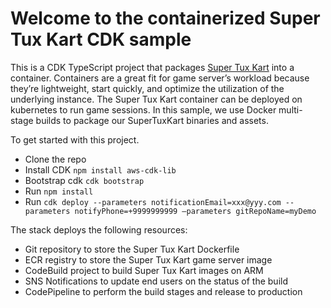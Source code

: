 # Welcome to the containerized Super Tux Kart CDK sample

This is a CDK TypeScript project that packages [Super Tux Kart](https://github.com/supertuxkart) into a container. Containers are a great fit for game server’s workload because they’re lightweight, start quickly, and optimize the utilization of the underlying instance. The Super Tux Kart container can be deployed on kubernetes to run game sessions. In this sample, we  use Docker multi-stage builds to package our SuperTuxKart binaries and assets.

 

To get started with this project. 

* Clone the repo
* Install CDK `npm install aws-cdk-lib`
* Bootstrap cdk `cdk bootstrap`
* Run `npm install`
* Run `cdk deploy --parameters notificationEmail=xxx@yyy.com --parameters notifyPhone=+9999999999 —parameters gitRepoName=myDemo`

The stack deploys the following resources:

* Git repository to store the Super Tux Kart Dockerfile
* ECR registry to store the Super Tux Kart game server image
* CodeBuild project to build Super Tux Kart images on ARM
* SNS Notifications to update end users on the status of the build
* CodePipeline to perform the build stages and release to production
